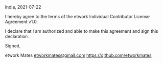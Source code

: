 India, 2021-07-22

I hereby agree to the terms of the etwork Individual Contributor License
Agreement v1.0.

I declare that I am authorized and able to make this agreement and sign this
declaration.

Signed,

etwork Mates etworkmates@gmail.com https://github.com/etworkmates
